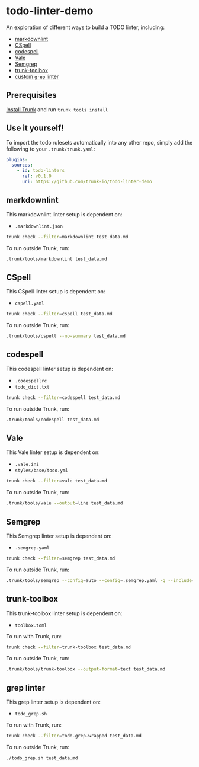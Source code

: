 # todo-linter-demo

An exploration of different ways to build a TODO linter, including:

- [markdownlint](#markdownlint)
- [CSpell](#cspell)
- [codespell](#codespell)
- [Vale](#vale)
- [Semgrep](#semgrep)
- [trunk-toolbox](#trunk-toolbox)
- [custom `grep` linter](#grep-linter)

## Prerequisites

[Install Trunk](https://docs.trunk.io/check/usage) and run `trunk tools install`

## Use it yourself!

To import the todo rulesets automatically into any other repo, simply add the following to your `.trunk/trunk.yaml`:

```yaml
plugins:
  sources:
    - id: todo-linters
      ref: v0.1.0
      uri: https://github.com/trunk-io/todo-linter-demo
```

## markdownlint

This markdownlint linter setup is dependent on:

- `.markdownlint.json`

```bash
trunk check --filter=markdownlint test_data.md
```

To run outside Trunk, run:

```bash
.trunk/tools/markdownlint test_data.md
```

## CSpell

This CSpell linter setup is dependent on:

- `cspell.yaml`

```bash
trunk check --filter=cspell test_data.md
```

To run outside Trunk, run:

```bash
.trunk/tools/cspell --no-summary test_data.md
```

## codespell

This codespell linter setup is dependent on:

- `.codespellrc`
- `todo_dict.txt`

```bash
trunk check --filter=codespell test_data.md
```

To run outside Trunk, run:

```bash
.trunk/tools/codespell test_data.md
```

## Vale

This Vale linter setup is dependent on:

- `.vale.ini`
- `styles/base/todo.yml`

```bash
trunk check --filter=vale test_data.md
```

To run outside Trunk, run:

```bash
.trunk/tools/vale --output=line test_data.md
```

## Semgrep

This Semgrep linter setup is dependent on:

- `.semgrep.yaml`

```bash
trunk check --filter=semgrep test_data.md
```

To run outside Trunk, run:

```bash
.trunk/tools/semgrep --config=auto --config=.semgrep.yaml -q --include=test_data.md
```

## trunk-toolbox

This trunk-toolbox linter setup is dependent on:

- `toolbox.toml`

To run with Trunk, run:

```bash
trunk check --filter=trunk-toolbox test_data.md
```

To run outside Trunk, run:

```bash
.trunk/tools/trunk-toolbox --output-format=text test_data.md
```

## grep linter

This grep linter setup is dependent on:

- `todo_grep.sh`

To run with Trunk, run:

```bash
trunk check --filter=todo-grep-wrapped test_data.md
```

To run outside Trunk, run:

```bash
./todo_grep.sh test_data.md
```
